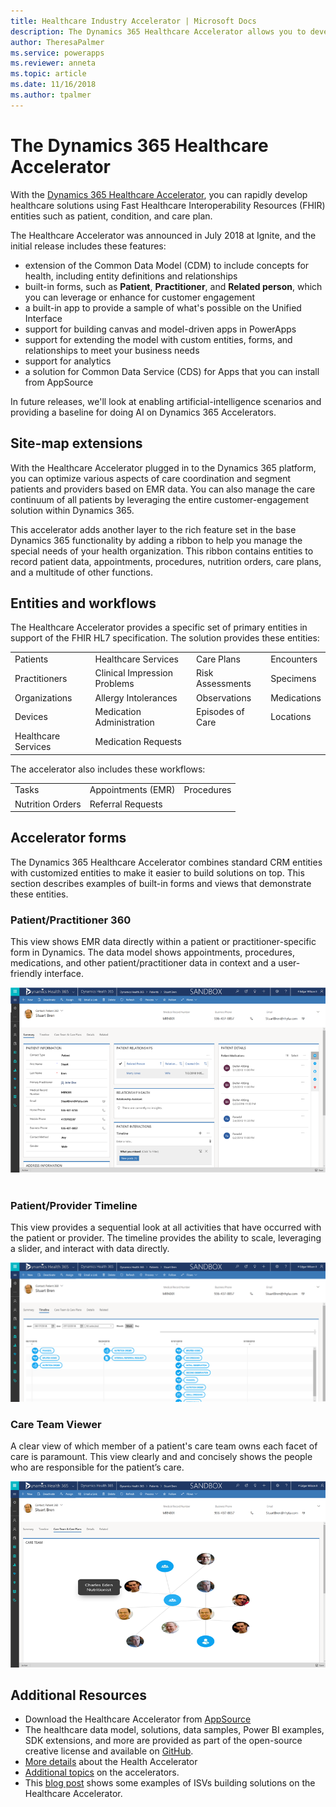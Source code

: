 ```yaml
---
title: Healthcare Industry Accelerator | Microsoft Docs
description: The Dynamics 365 Healthcare Accelerator allows you to develop healthcare solutions with extensions to the Common Data Model and built-in forms and views.
author: TheresaPalmer
ms.service: powerapps
ms.reviewer: anneta
ms.topic: article
ms.date: 11/16/2018
ms.author: tpalmer
---
```


# The Dynamics 365 Healthcare Accelerator

With the [Dynamics 365 Healthcare Accelerator](https://appsource.microsoft.com/product/dynamics-365/msemr.healthcarecommondatamodel?tab=Overview), you can rapidly develop healthcare solutions using Fast Healthcare Interoperability Resources (FHIR) entities such as patient, condition, and care plan. 

The Healthcare Accelerator was announced in July 2018 at Ignite, and the initial release includes these features:
-	extension of the Common Data Model (CDM) to include concepts for health, including entity definitions and relationships
-	built-in forms, such as **Patient**, **Practitioner**, and **Related person**, which you can leverage or enhance for customer engagement
-	a built-in app to provide a sample of what's possible on the Unified Interface
-	support for building canvas and model-driven apps in PowerApps
-	support for extending the model with custom entities, forms, and relationships to meet your business needs
-	support for analytics
-	a solution for Common Data Service (CDS) for Apps that you can install from AppSource

In future releases, we'll look at enabling artificial-intelligence scenarios and providing a baseline for doing AI on Dynamics 365 Accelerators.

## Site-map extensions 
With the Healthcare Accelerator plugged in to the Dynamics 365 platform, you can optimize various aspects of care coordination and segment patients and providers based on EMR data. You can also manage the care continuum of all patients by leveraging the entire customer-engagement solution within Dynamics 365. 

This accelerator adds another layer to the rich feature set in the base Dynamics 365 functionality by adding a ribbon to help you manage the special needs of your health organization. This ribbon contains entities to record patient data, appointments, procedures, nutrition orders, care plans, and a multitude of other functions. 
              
## Entities and workflows
The Healthcare Accelerator provides a specific set of primary entities in support of the FHIR HL7 specification. The solution provides these entities:

| | | | |
| ------- | -----------------|------------------| ------------|
| Patients | Healthcare Services | Care Plans | Encounters |
|Practitioners | Clinical Impression Problems | Risk Assessments |Specimens|
|Organizations | Allergy Intolerances | Observations |Medications |
|Devices | Medication Administration | Episodes of Care |Locations |
| Healthcare Services | Medication Requests | | |


The accelerator also includes these workflows:

| | | | 
| ------- | -----------------|------------------| 
|Tasks |	Appointments (EMR) |	Procedures|
|Nutrition Orders |	Referral Requests 	|

## Accelerator forms 
The Dynamics 365 Healthcare Accelerator combines standard CRM entities with customized entities to make it easier to build solutions on top. This section describes examples of built-in forms and views that demonstrate these entities. 

### Patient/Practitioner 360 
This view shows EMR data directly within a patient or practitioner-specific form in Dynamics. The data model shows appointments, procedures, medications, and other patient/practitioner data in context and a user-friendly interface. 

![Patient Practitioner 360 ](media/health-patientpractitioner.png)
                                             
### Patient/Provider Timeline 
This view provides a sequential look at all activities that have occurred with the patient or provider. The timeline provides the ability to scale, leveraging a slider, and interact with data directly.     

![Patient Provider Timeline](media/health-timeline.png)
 
### Care Team Viewer 
A clear view of which member of a patient's care team owns each facet of care is paramount. This view clearly and and concisely shows the people who are responsible for the patient’s care.  

![Care Team Viewer ](media/health-careteam.png)
 
## Additional Resources
- Download the Healthcare Accelerator from [AppSource](https://appsource.microsoft.com/product/dynamics-365/msemr.healthcarecommondatamodel?tab=Overview) 
- The healthcare data model, solutions, data samples, Power BI examples, SDK extensions, and more are provided as part of the open-source creative license and available on [GitHub](https://github.com/Microsoft/Dynamics-365-Industry-Accelerators/tree/master/health). 
- [More details](https://community.dynamics.com/365/b/healthaccelerator/archive/2018/07/19/dynamics-365-health-accelerator-solution-first-look) about the Health Accelerator
- [Additional topics](https://community.dynamics.com/365/b/dynamics365isvsuccess/archive/2018/08/01/dynamics-365-brings-industry-focus-through-the-microsoft-power-platform-and-solution-accelerators) on the accelerators.
- This [blog post](https://community.dynamics.com/365/b/dynamics365isvsuccess/archive/2018/10/30/early-isvs-building-on-the-new-higher-education-accelerator-and-the-microsoft-power-platform) shows some examples of ISVs building solutions on the Healthcare Accelerator.

